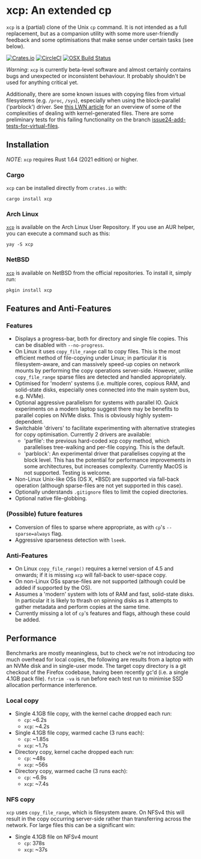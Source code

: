 # xcp: An extended cp

`xcp` is a (partial) clone of the Unix `cp` command. It is not intended as a
full replacement, but as a companion utility with some more user-friendly
feedback and some optimisations that make sense under certain tasks (see
below).

[![Crates.io](https://img.shields.io/crates/v/xcp.svg?colorA=777777)](https://crates.io/crates/xcp) [![CircleCI](https://circleci.com/gh/tarka/xcp.svg?style=shield)](https://circleci.com/gh/tarka/xcp) [![OSX Build Status](https://travis-ci.org/tarka/xcp.svg?branch=master)](https://travis-ci.org/tarka/xcp)

*Warning*: `xcp` is currently beta-level software and almost certainly contains
bugs and unexpected or inconsistent behaviour. It probably shouldn't be used for
anything critical yet.

Additionally, there are some known issues with copying files from virtual
filesystems (e.g. `/proc`, `/sys`), especially when using the block-parallel
('parblock') driver. See [this LWN article](https://lwn.net/Articles/846403/)
for an overview of some of the complexities of dealing with kernel-generated
files. There are some preliminary tests for this failing functionality on the
branch [issue24-add-tests-for-virtual-files](https://github.com/tarka/xcp/tree/issue24-add-tests-for-virtual-files).

## Installation

*NOTE*: `xcp` requires Rust 1.64 (2021 edition) or higher.

### Cargo

`xcp` can be installed directly from `crates.io` with:
```
cargo install xcp
```

### Arch Linux

[`xcp`](https://aur.archlinux.org/packages/xcp/) is available on the Arch Linux User Repository. If you use an AUR helper, you can execute a command such as this:
```
yay -S xcp
```

### NetBSD
[`xcp`](https://pkgsrc.se/sysutils/xcp) is available on NetBSD from the official repositories. To install it, simply run:
```
pkgin install xcp
```

## Features and Anti-Features

### Features

* Displays a progress-bar, both for directory and single file copies. This can
  be disabled with `--no-progress`.
* On Linux it uses `copy_file_range` call to copy files. This is the most
  efficient method of file-copying under Linux; in particular it is
  filesystem-aware, and can massively speed-up copies on network mounts by
  performing the copy operations server-side. However, unlike `copy_file_range`
  sparse files are detected and handled appropriately.
* Optimised for 'modern' systems (i.e. multiple cores, copious RAM, and
  solid-state disks, especially ones connected into the main system bus,
  e.g. NVMe).
* Optional aggressive parallelism for systems with parallel IO. Quick
  experiments on a modern laptop suggest there may be benefits to parallel
  copies on NVMe disks. This is obviously highly system-dependent.
* Switchable 'drivers' to facilitate experimenting with alternative strategies
  for copy optimisation. Currently 2 drivers are available:
  * 'parfile': the previous hard-coded xcp copy method, which parallelises
    tree-walking and per-file copying. This is the default.
  * 'parblock': An experimental driver that parallelises copying at the block
    level. This has the potential for performance improvements in some
    architectures, but increases complexity. Currently MacOS is not
    supported. Testing is welcome.
* Non-Linux Unix-like OSs (OS X, *BSD) are supported via fall-back operation
  (although sparse-files are not yet supported in this case).
* Optionally understands `.gitignore` files to limit the copied directories.
* Optional native file-globbing.

### (Possible) future features

* Conversion of files to sparse where appropriate, as with `cp`'s
  `--sparse=always` flag.
* Aggressive sparseness detection with `lseek`.

### Anti-Features

* On Linux `copy_file_range()` requires a kernel version of 4.5 and onwards; if
  it is missing `xcp` will fall-back to user-space copy.
* On non-Linux OSs sparse-files are not supported (although could be added if
  supported by the OS).
* Assumes a 'modern' system with lots of RAM and fast, solid-state disks. In
  particular it is likely to thrash on spinning disks as it attempts to gather
  metadata and perform copies at the same time.
* Currently missing a lot of `cp`'s features and flags, although these could be
  added.

## Performance

Benchmarks are mostly meaningless, but to check we're not introducing _too_ much
overhead for local copies, the following are results from a laptop with an NVMe
disk and in single-user mode. The target copy directory is a git checkout of the
Firefox codebase, having been recently gc'd (i.e. a single 4.1GB pack
file). `fstrim -va` is run before each test run to minimise SSD allocation
performance interference.

### Local copy

* Single 4.1GB file copy, with the kernel cache dropped each run:
    * `cp`: ~6.2s
    * `xcp`: ~4.2s
* Single 4.1GB file copy, warmed cache (3 runs each):
    * `cp`: ~1.85s
    * `xcp`: ~1.7s
* Directory copy, kernel cache dropped each run:
    * `cp`: ~48s
    * `xcp`: ~56s
* Directory copy, warmed cache (3 runs each):
    * `cp`: ~6.9s
    * `xcp`: ~7.4s

### NFS copy

`xcp` uses `copy_file_range`, which is filesystem aware. On NFSv4 this will result
in the copy occurring server-side rather than transferring across the network. For
large files this can be a significant win:

* Single 4.1GB file on NFSv4 mount
    * `cp`: 378s
    * `xcp`: ~37s
